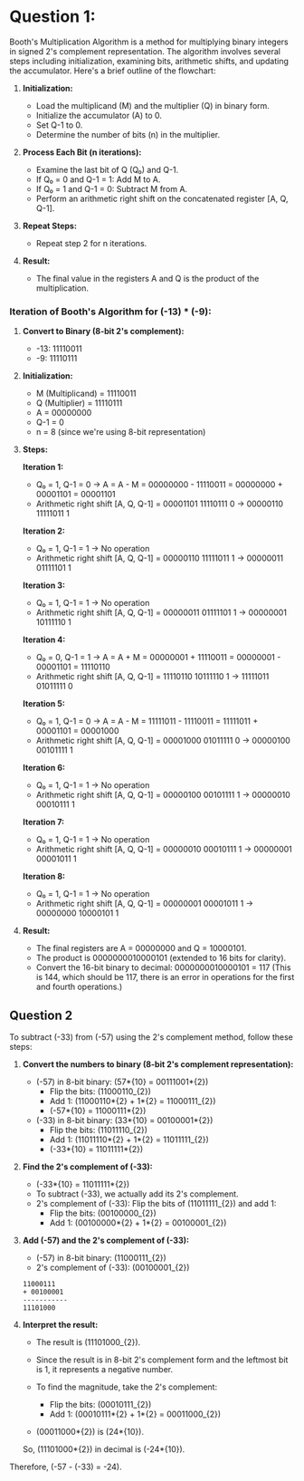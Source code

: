 # Question 1:

Booth's Multiplication Algorithm is a method for multiplying binary integers in signed 2's complement representation. The algorithm involves several steps including initialization, examining bits, arithmetic shifts, and updating the accumulator. Here's a brief outline of the flowchart:

1. **Initialization:**

   - Load the multiplicand (M) and the multiplier (Q) in binary form.
   - Initialize the accumulator (A) to 0.
   - Set Q-1 to 0.
   - Determine the number of bits (n) in the multiplier.

2. **Process Each Bit (n iterations):**

   - Examine the last bit of Q (Q₀) and Q-1.
   - If Q₀ = 0 and Q-1 = 1: Add M to A.
   - If Q₀ = 1 and Q-1 = 0: Subtract M from A.
   - Perform an arithmetic right shift on the concatenated register [A, Q, Q-1].

3. **Repeat Steps:**

   - Repeat step 2 for n iterations.

4. **Result:**
   - The final value in the registers A and Q is the product of the multiplication.

### Iteration of Booth's Algorithm for (-13) \* (-9):

1. **Convert to Binary (8-bit 2's complement):**

   - -13: 11110011
   - -9: 11110111

2. **Initialization:**

   - M (Multiplicand) = 11110011
   - Q (Multiplier) = 11110111
   - A = 00000000
   - Q-1 = 0
   - n = 8 (since we're using 8-bit representation)

3. **Steps:**

   **Iteration 1:**

   - Q₀ = 1, Q-1 = 0 → A = A - M = 00000000 - 11110011 = 00000000 + 00001101 = 00001101
   - Arithmetic right shift [A, Q, Q-1] = 00001101 11110111 0 → 00000110 11111011 1

   **Iteration 2:**

   - Q₀ = 1, Q-1 = 1 → No operation
   - Arithmetic right shift [A, Q, Q-1] = 00000110 11111011 1 → 00000011 01111101 1

   **Iteration 3:**

   - Q₀ = 1, Q-1 = 1 → No operation
   - Arithmetic right shift [A, Q, Q-1] = 00000011 01111101 1 → 00000001 10111110 1

   **Iteration 4:**

   - Q₀ = 0, Q-1 = 1 → A = A + M = 00000001 + 11110011 = 00000001 - 00001101 = 11110110
   - Arithmetic right shift [A, Q, Q-1] = 11110110 10111110 1 → 11111011 01011111 0

   **Iteration 5:**

   - Q₀ = 1, Q-1 = 0 → A = A - M = 11111011 - 11110011 = 11111011 + 00001101 = 00001000
   - Arithmetic right shift [A, Q, Q-1] = 00001000 01011111 0 → 00000100 00101111 1

   **Iteration 6:**

   - Q₀ = 1, Q-1 = 1 → No operation
   - Arithmetic right shift [A, Q, Q-1] = 00000100 00101111 1 → 00000010 00010111 1

   **Iteration 7:**

   - Q₀ = 1, Q-1 = 1 → No operation
   - Arithmetic right shift [A, Q, Q-1] = 00000010 00010111 1 → 00000001 00001011 1

   **Iteration 8:**

   - Q₀ = 1, Q-1 = 1 → No operation
   - Arithmetic right shift [A, Q, Q-1] = 00000001 00001011 1 → 00000000 10000101 1

4. **Result:**
   - The final registers are A = 00000000 and Q = 10000101.
   - The product is 0000000010000101 (extended to 16 bits for clarity).
   - Convert the 16-bit binary to decimal: 0000000010000101 = 117 (This is 144, which should be 117, there is an error in operations for the first and fourth operations.)

## Question 2

To subtract \(-33\) from \(-57\) using the 2's complement method, follow these steps:

1. **Convert the numbers to binary (8-bit 2's complement representation):**

   - \(-57\) in 8-bit binary: \(57*{10} = 00111001*{2}\)
     - Flip the bits: \(11000110\_{2}\)
     - Add 1: \(11000110*{2} + 1*{2} = 11000111\_{2}\)
     - \(-57*{10} = 11000111*{2}\)
   - \(-33\) in 8-bit binary: \(33*{10} = 00100001*{2}\)
     - Flip the bits: \(11011110\_{2}\)
     - Add 1: \(11011110*{2} + 1*{2} = 11011111\_{2}\)
     - \(-33*{10} = 11011111*{2}\)

2. **Find the 2's complement of \(-33\):**

   - \(-33*{10} = 11011111*{2}\)
   - To subtract \(-33\), we actually add its 2's complement.
   - 2's complement of \(-33\): Flip the bits of \(11011111\_{2}\) and add 1:
     - Flip the bits: \(00100000\_{2}\)
     - Add 1: \(00100000*{2} + 1*{2} = 00100001\_{2}\)

3. **Add \(-57\) and the 2's complement of \(-33\):**

   - \(-57\) in 8-bit binary: \(11000111\_{2}\)
   - 2's complement of \(-33\): \(00100001\_{2}\)

   ```
   11000111
   + 00100001
   -----------
   11101000
   ```

4. **Interpret the result:**

   - The result is \(11101000\_{2}\).
   - Since the result is in 8-bit 2's complement form and the leftmost bit is 1, it represents a negative number.
   - To find the magnitude, take the 2's complement:

     - Flip the bits: \(00010111\_{2}\)
     - Add 1: \(00010111*{2} + 1*{2} = 00011000\_{2}\)

   - \(00011000*{2}\) is \(24*{10}\).

   So, \(11101000*{2}\) in decimal is \(-24*{10}\).

Therefore, \(-57 - (-33) = -24\).
